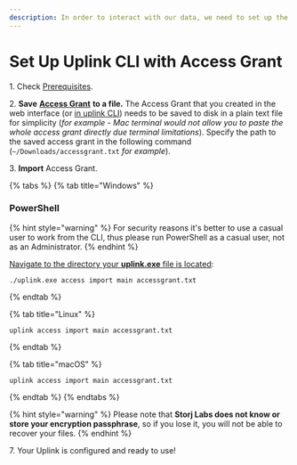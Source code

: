 ```yaml
---
description: In order to interact with our data, we need to set up the Uplink CLI
---
```


# Set Up Uplink CLI with Access Grant

1\. Check [Prerequisites](../prerequisites.md).

2\. **Save** [**Access Grant**](create-first-access-grant.md) **to a file.** The Access Grant that you created in the web interface (or [in uplink CLI](../generate-access-grants-and-tokens/generate-a-token.md)) needs to be saved to disk in a plain text file for simplicity (_for example - Mac terminal would not allow you to paste the whole access grant directly due terminal limitations_). Specify the path to the saved access grant in the following command (`~/Downloads/accessgrant.txt` _for example_).

3\. **Import** Access Grant.

{% tabs %}
{% tab title="Windows" %}
### PowerShell

{% hint style="warning" %}
For security reasons it's better to use a casual user to work from the CLI, thus please run PowerShell as a casual user, not as an Administrator.
{% endhint %}

[Navigate to the directory your **uplink.exe** file is located](../../../support/faqs.md#how-do-i-navigate-to-the-binary-location):

```
./uplink.exe access import main accessgrant.txt
```
{% endtab %}

{% tab title="Linux" %}
```
uplink access import main accessgrant.txt
```
{% endtab %}

{% tab title="macOS" %}
```
uplink access import main accessgrant.txt
```
{% endtab %}
{% endtabs %}

{% hint style="warning" %}
Please note that **Storj Labs does not know or store your encryption passphrase**, so if you lose it, you will not be able to recover your files.
{% endhint %}

7\.  Your Uplink is configured and ready to use!
